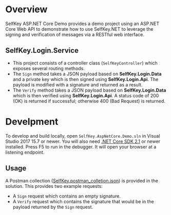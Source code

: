 # Overview

SelfKey ASP.NET Core Demo provides a demo project using an ASP.NET Core Web API to demonstrate how to use SelfKey.NET to leverage the signing and verification of messages via a RESTful web interface.

## SelfKey.Login.Service

 * This project consists of a controller class (`SelfKeyController`) which exposes several routing methods.
 * The `Sign` method takes a JSON payload based on **SelfKey.Login.Data** and a private key which is then signed using **SelfKey.Login.Api**.  The payload is modified with a signature and returned as a result.
 * The `Verify` method takes a JSON payload based on **SelfKey.Login.Data** which is then verified using **SelfKey.Login.Api**.  A status code of 200 (OK) is returned if successful; otherwise 400 (Bad Request) is returned.

# Develpment

To develop and build locally, open `SelfKey.AspNetCore.Demo.sln` in Visual Studio 2017 15.7 or newer.  You will also need [.NET Core SDK 2.1](https://www.microsoft.com/net/download/dotnet-core/2.1) or newer installed.  Press F5 to run in the debugger.  It will open your browser at a listening endpoint.

## Usage

A Postman collection ([SelfKey.postman_colletion.json](SelfKey.postman_colletion.json)) is provided in the solution.  This provides two example requests:

 * A `Sign` request which contains an empty signature.
 * A `Verify` request which contains the signature that would be in the payload returned by the `Sign` request.